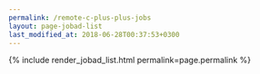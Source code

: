 ```yaml
---
permalink: /remote-c-plus-plus-jobs
layout: page-jobad-list
last_modified_at: 2018-06-28T00:37:53+0300
---
```

{% include render_jobad_list.html permalink=page.permalink %}
